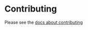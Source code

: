 # Contributing

Please see the [docs about contributing](https://sensiblestack.com/docs/docs/about/contributing)
